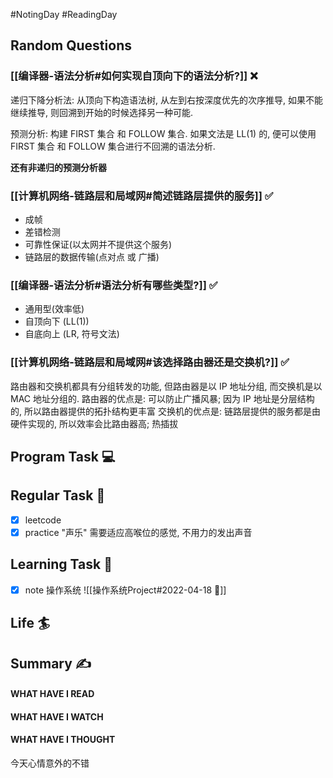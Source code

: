#NotingDay #ReadingDay 
## Random Questions
### [[编译器-语法分析#如何实现自顶向下的语法分析?]] ❌
递归下降分析法: 从顶向下构造语法树, 从左到右按深度优先的次序推导, 如果不能继续推导, 则回溯到开始的时候选择另一种可能.

预测分析: 构建 FIRST 集合 和 FOLLOW 集合. 如果文法是 LL(1) 的, 便可以使用 FIRST 集合 和 FOLLOW 集合进行不回溯的语法分析.

**还有非递归的预测分析器**

### [[计算机网络-链路层和局域网#简述链路层提供的服务]] ✅
- 成帧
- 差错检测
- 可靠性保证(以太网并不提供这个服务)
- 链路层的数据传输(点对点 或 广播)

### [[编译器-语法分析#语法分析有哪些类型?]]  ✅
- 通用型(效率低)
- 自顶向下 (LL(1))
- 自底向上 (LR, 符号文法)

### [[计算机网络-链路层和局域网#该选择路由器还是交换机?]]  ✅
路由器和交换机都具有分组转发的功能, 但路由器是以 IP 地址分组, 而交换机是以 MAC 地址分组的.
路由器的优点是: 可以防止广播风暴; 因为 IP 地址是分层结构的, 所以路由器提供的拓扑结构更丰富
交换机的优点是: 链路层提供的服务都是由硬件实现的, 所以效率会比路由器高; 热插拔



## Program Task  💻

## Regular Task  🤡
- [x] leetcode
- [x] practice "声乐" 需要适应高喉位的感觉, 不用力的发出声音

## Learning Task 🎯
- [x] note 操作系统
	![[操作系统Project#2022-04-18 📅]]

## Life 🏄

## Summary ✍
####  WHAT HAVE I READ

#### WHAT HAVE I WATCH

#### WHAT HAVE I THOUGHT
今天心情意外的不错